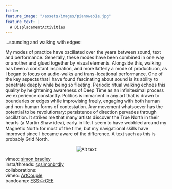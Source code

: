```yaml
---
title:
feature_image: "/assets/images/pianoweb1e.jpg"
feature_text: |
  # DisplacementActivities
---
```


 ...sounding and walking with edges:

 My modes of practice have oscillated over the years between sound, text and performance. Generally, these modes have been combined in one way or another and glued together by visual elements. Alongside this, walking has been a constant inspiration, and more latterly a mode of productiuon, as I began to focus on audio-walks and trans-locational performance. One of the key aspects that I have found fascinating about sound is its ability to penetrate deeply while being so fleeting. Periodic ritual walking echoes this quality by heightening awareness of Deep Time as an infinitesimal process we experience constantly. Politics is immanent in any art that is drawn to boundaries or edges while improvising freely, engaging with both human and non-human forms of contestation. Any movement whatsoever has the potential to be revolutionary: persistence of direction pervades through oscillation. It strikes me that many artists discover the True North in their hearts (a Martin Shaw idea), early in life. I seem to have wobbled around my Magnetic North for most of the time, but my navigational skills have improved since I became aware of the difference. A text such as this is probably Grid North. 

<p align="center"> <img src="assets/images/wavesblue-small.jpeg> </p>
 

![Alt text](assets/images/wavesblue-small.jpeg)

 vimeo: [simon bradley](https://vimeo.com/user6604380)  
 insta/threads: [@simonbrdly](https://www.instagram.com/simonbrdly)  
 collaborations:  
 vimeo: [ArtCouple](https://vimeo.com/user127952551)  
 bandcamp: [ESS<>GEE](https://essgee1.bandcamp.com/)   
